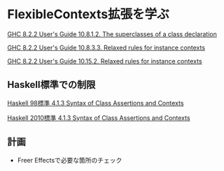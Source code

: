 FlexibleContexts拡張を学ぶ
==========================

[GHC 8.2.2 User's Guide 10.8.1.2. The superclasses of a class declaration](
	https://downloads.haskell.org/~ghc/latest/docs/html/users_guide/glasgow_exts.html#the-superclasses-of-a-class-declaration )

[GHC 8.2.2 User's Guide 10.8.3.3. Relaxed rules for instance contexts](
	https://downloads.haskell.org/~ghc/latest/docs/html/users_guide/glasgow_exts.html#relaxed-rules-for-instance-contexts )

[GHC 8.2.2 User's Guide 10.15.2. Relaxed rules for instance contexts](
	https://downloads.haskell.org/~ghc/latest/docs/html/users_guide/glasgow_exts.html#the-context-of-a-type-signature )

Haskell標準での制限
-------------------

[Haskell 98標準 4.1.3 Syntax of Class Assertions and Contexts](
	https://www.haskell.org/onlinereport/decls.html )

[Haskell 2010標準 4.1.3 Syntax of Class Assertions and Contexts](
	https://www.haskell.org/onlinereport/haskell2010/haskellch4.html#x10-630004.1 )

計画
----

* Freer Effectsで必要な箇所のチェック

